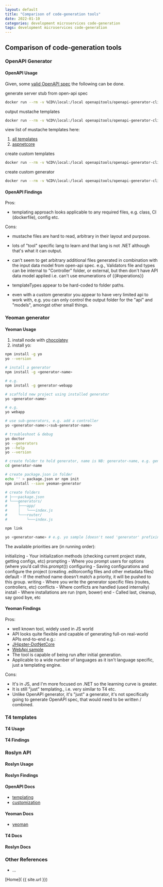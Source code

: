 ```yaml
---
layout: default
title: "Comparison of code-generation tools"
date: 2022-01-10
categories: development microservices code-generation
tags: development microservices code-generation
---
```


## Comparison of code-generation tools

### OpenAPI Generator

#### OpenAPI Usage

Given, some [valid OpenAPI spec](https://raw.githubusercontent.com/openapitools/openapi-generator/master/modules/openapi-generator/src/test/resources/3_0/petstore.yaml) the following can be done.

generate server stub from open-api spec

```sh
docker run --rm -v %CD%\local:/local openapitools/openapi-generator-cli generate -i /local/petstore.yaml -g aspnetcore -o /local/out/aspnetcore
```

output mustache templates

```sh
docker run --rm -v %CD%\local:/local openapitools/openapi-generator-cli author template -g aspnetcore -o /local/template/aspnetcore
```

view list of mustache templates here:

1. [all templates](https://github.com/OpenAPITools/openapi-generator/tree/master/modules/openapi-generator/src/main/resources)
2. [aspnetcore](https://github.com/OpenAPITools/openapi-generator/tree/master/modules/openapi-generator/src/main/resources/aspnetcore)

create custom templates

```sh
docker run --rm -v %CD%\local:/local openapitools/openapi-generator-cli generate -i /local/petstore.yaml -g aspnetcore -o /local/out/aspnetcore -c /local/config.yaml
```

create custom generator

```sh
docker run --rm -v %CD%\local:/local openapitools/openapi-generator-cli meta -o /local/generators/my-aspnetcore -n my-aspnetcore -p com.my.aspnetcore
```

#### OpenAPI Findings

Pros:

- templating approach looks applicable to any required files, e.g. class, CI (dockerfile), config etc.

Cons:

- mustache files are hard to read, arbitrary in their layout and purpose.
- lots of "tool" specific lang to learn and that lang is not .NET although that's what it can output.

- can't seem to get arbitrary additional files generated in combination with the input data model from open-api spec. e.g., Validators file and types can be internal to "Controller" folder, or external, but then don't have API data model applied i.e. can't use enumerations of {{#operations}}

- templateTypes appear to be hard-coded to folder paths.

- even with a custom generator you appear to have very limited api to work with, e.g. you can only control the output folder for the "api" and "models", amongst other small things.

### Yeoman generator

#### Yeoman Usage

1. install node with [chocolatey](https://chocolatey.org/install)
2. install yo:

```sh
npm install -g yo
yo --version
```

```sh
# install a generator
npm install -g <generator-name>

# e.g. 
npm install -g generator-webapp

# scaffold new project using installed generator
yo <generator-name>

# e.g. 
yo webapp

# use sub-generators, e.g. add a controller
yo <generator-name>:<sub-generator-name>

# troubleshoot & debug
yo doctor
yo --generators
yo --help
yo --version
```

```sh
# create folder to hold generator, name is NB: generator-name, e.g. generator-sample
cd generator-name

# create package.json in folder
echo '' > package.json or npm init
npm install --save yeoman-generator

# create folders
# ├───package.json
# └───generators/
#     ├───app/
#     │   └───index.js
#     └───router/
#         └───index.js

npm link

yo <generator-name> # e.g. yo sample [doesn't need 'generator' prefixing it]
```

The available priorities are (in running order):

initializing - Your initialization methods (checking current project state, getting configs, etc)
prompting - Where you prompt users for options (where you’d call this.prompt())
configuring - Saving configurations and configure the project (creating .editorconfig files and other metadata files)
default - If the method name doesn’t match a priority, it will be pushed to this group.
writing - Where you write the generator specific files (routes, controllers, etc)
conflicts - Where conflicts are handled (used internally)
install - Where installations are run (npm, bower)
end - Called last, cleanup, say good bye, etc

#### Yeoman Findings

Pros:

- well known tool, widely used in JS world
- API looks quite flexible and capable of generating full-on real-world APIs end-to-end e.g.:
- [JHipster-DotNetCore](https://github.com/jhipster/jhipster-dotnetcore/blob/main/generators/server/templates/dotnetcore/src/Project/Controllers/AccountController.cs.ejs)
- [WebApi sample](https://github.com/sbarski/generator-webapi/blob/master/app/templates/src/web/controllers/_valuescontroller.cs)
- The tool is capable of being run after initial generation.
- Applicable to a wide number of languages as it isn't language specific, just a templating engine.

Cons:

- It's in JS, and I'm more focused on .NET so the learning curve is greater.
- It is still "just" templating., i.e. very similar to T4 etc.
- Unlike OpenAPI generator, it's "just" a generator, it's not specifically going to generate OpenAPI spec, that would need to be written / combined.

### T4 templates

#### T4 Usage

#### T4 Findings

### Roslyn API

#### Roslyn Usage

#### Roslyn Findings

#### OpenAPI Docs

- [templating](https://openapi-generator.tech/docs/templating)
- [customization](https://openapi-generator.tech/docs/customization/)

#### Yeoman Docs

- [yeoman](https://yeoman.io/authoring/)

#### T4 Docs

#### Roslyn Docs

### Other References

- ...

[Home]( {{ site.url }})
